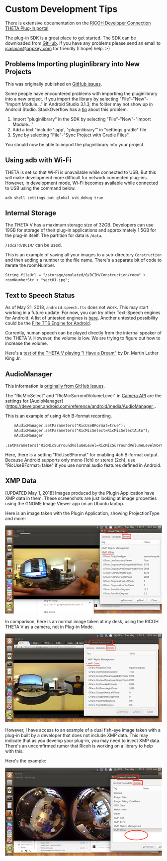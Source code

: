 # Custom Development Tips
There is extensive documentation on the 
[RICOH Developer Connection THETA Plug-in portal](https://api.ricoh/docs/theta-plugin/sdk/)

The plug-in SDK is a great place to get started. The SDK can be downloaded from [GitHub](https://github.com/ricohapi/theta-plugin-sdk). If
you have any problems please send an email to jcasman@oppkey.com for
 friendly (I hope) help.  :-)

## Problems Importing pluginlibrary into New Projects

This was originally published on [GitHub issues](https://github.com/ricohapi/theta-plugin-sdk/issues/3).

Some people have encountered problems with importimg the pluginlibrary into a new project.
If you import the library by selecting "File"-"New"-"Import Module..." in Android Studio 3.1.3,
the folder may not show up in Android Studio. StackOverflow has a
[tip](https://stackoverflow.com/questions/49811283/android-studio-3-1-1-unable-to-add-module-import-gradle-project) about this problem.

1. Import "pluginlibrary" in the SDK by selecting "File"-"New"-"Import Module..."
2. Add a text "include ':app', ':pluginlibrary'" in "settings.gradle" file
3. Sync by selecting "File"-"Sync Project with Gradle Files".

You should now be able to import the pluginlibrary into your project.


## Using adb with Wi-Fi

THETA is set so that Wi-Fi is unavailable while connected to USB. But this will make development more difficult for network connected plug-ins. However, in development mode, Wi-Fi becomes available while connected to USB using the command below.

    adb shell settings put global usb_debug true

## Internal Storage

The THETA V has a maximum storage size of 32GB. Developers can use 19GB  for storage of their plug-in applications and approximately 1.5GB for the plug-in itself. The partition for data is `/data`.

`/sdcard/DCIM/` can be used.

This is an example of saving all your images to a sub-directory `Construction` and then
adding a number to the file name. There's a separate bit of code to iterate the roomNumber.

    String fileUrl = "/storage/emulated/0/DCIM/Construction/room" + roomNumberStr + "sect01.jpg";


## Text to Speech Status

As of May 21, 2018, `android.speech.tts` does not work. This may
start working in a future update. For now, you can try other Text-Speech engines
for Android. A list of untested engines is [here](http://hyperionics.com/TtsSetup/eng/TtsInfo.html). Another untested possibility
could be the [Flite TTS Engine for Android](https://github.com/happyalu/Flite-TTS-Engine-for-Android).

Currently, human speech can be played directly from the internal speaker of 
the THETA V. However, the volume is low. We are trying to figure out how
to increase the volume.

Here's a [test of the THETA V playing "I Have a Dream"](https://youtu.be/AeebH7ONTkg) by Dr. Martin Luther King Jr.

## AudioManager

This information is [originally from GitHub Issues](https://github.com/ricohapi/theta-plugin-sdk/issues/6).

The "RicMicSelect" and "RicMicSurrondVolumeLevel" in 
[Camera API](https://api.ricoh/docs/theta-plugin-reference/camera-api/) are the settings for 
[AudioManager](https://developer.android.com/reference/android/media/AudioManager_.

This is an example of using 4ch B-format recording.

        mAudioManager.setParameters("RicUseBFormat=true");
        mAudioManager.setParameters("RicMicSelect=RicMicSelectAuto");
        mAudioManager
                .setParameters("RicMicSurroundVolumeLevel=RicMicSurroundVolumeLevelNormal");

Here, there is a setting "RicUseBFormat" for enabling 4ch B-format output. Because Android supports only mono (1ch) or stereo (2ch), use "RicUseBFormat=false" if you use normal audio features defined in Android.

## XMP Data

[UPDATED May 1, 2018] Images produced by the Plugin Application have XMP data in them. These screenshots are just looking at image properties using the GNOME Image Viewer app on an Ubuntu laptop. 

Here is an image taken with the Plugin Application, showing ProjectionType and more:

![](img/custom/takenWITHplugin.png)

In comparison, here is an normal image taken at my desk, using the RICOH THETA V as a camera, not in Plug-in Mode. 

![](img/custom/takenWITHOUTplugin.png)

However, I have access to an example of a dual fish-eye image taken with a plug-in built by a developer that does not include XMP data. This may indicate that as you develop your plug-in, you may need to inject XMP data. There's an uncomfirmed rumor that Ricoh is working
on a library to help with this.

Here's the example:

![](img/custom/ichidualfisheyeplugin.png)



